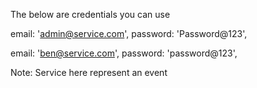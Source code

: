 The below are credentials you can use   


 email: 'admin@service.com',
 password: 'Password@123',

 email: 'ben@service.com',
 password: 'password@123',

Note:
Service here represent an event